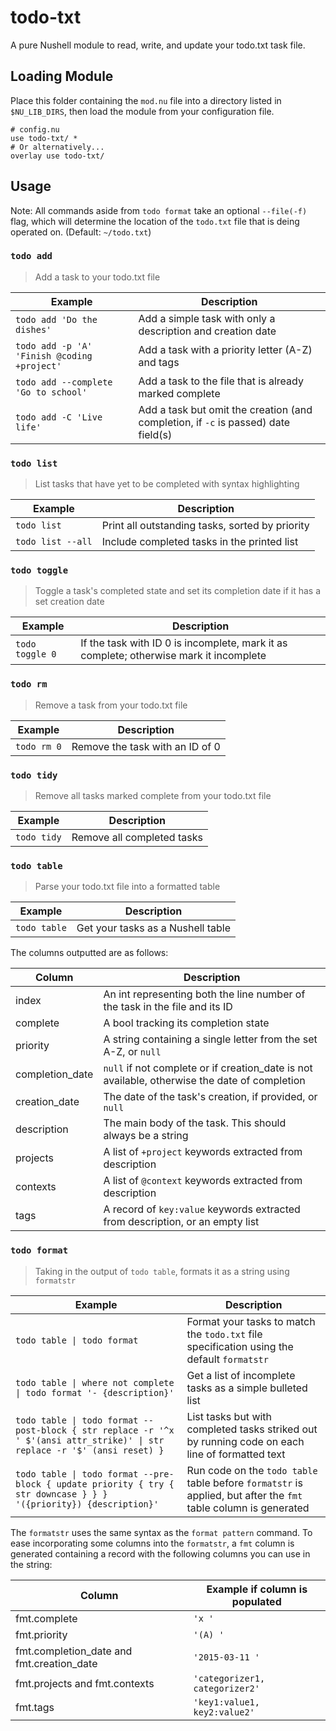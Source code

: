 # todo-txt

A pure Nushell module to read, write, and update your todo.txt task file.

## Loading Module

Place this folder containing the `mod.nu` file into a directory listed in `$NU_LIB_DIRS`, then load the module from your configuration file.

```nushell
# config.nu
use todo-txt/ *
# Or alternatively...
overlay use todo-txt/
```

## Usage

Note: All commands aside from `todo format` take an optional `--file(-f)` flag, which will determine the location of the `todo.txt` file that is deing operated on. (Default: `~/todo.txt`)

### `todo add`

> Add a task to your todo.txt file

| Example | Description |
| ------- | ----------- |
| `todo add 'Do the dishes'` | Add a simple task with only a description and creation date |
| `todo add -p 'A' 'Finish @coding +project'` | Add a task with a priority letter (A-Z) and tags |
| `todo add --complete 'Go to school'` | Add a task to the file that is already marked complete |
| `todo add -C 'Live life'` | Add a task but omit the creation (and completion, if `-c` is passed) date field(s) |

### `todo list`

> List tasks that have yet to be completed with syntax highlighting

| Example | Description |
| ------- | ----------- |
| `todo list` | Print all outstanding tasks, sorted by priority |
| `todo list --all` | Include completed tasks in the printed list |

### `todo toggle`

> Toggle a task's completed state and set its completion date if it has a set creation date

| Example | Description |
| ------- | ----------- |
| `todo toggle 0` | If the task with ID 0 is incomplete, mark it as complete; otherwise mark it incomplete |

### `todo rm`

> Remove a task from your todo.txt file

| Example | Description |
| ------- | ----------- |
| `todo rm 0` | Remove the task with an ID of 0 |

### `todo tidy`

> Remove all tasks marked complete from your todo.txt file

| Example | Description |
| ------- | ----------- |
| `todo tidy` | Remove all completed tasks |

### `todo table`

> Parse your todo.txt file into a formatted table

| Example | Description |
| ------- | ----------- |
| `todo table` | Get your tasks as a Nushell table |

The columns outputted are as follows:

| Column | Description |
| ------ | ----------- |
| index | An int representing both the line number of the task in the file and its ID |
| complete | A bool tracking its completion state |
| priority | A string containing a single letter from the set A-Z, or `null` |
| completion_date | `null` if not complete or if creation_date is not available, otherwise the date of completion |
| creation_date | The date of the task's creation, if provided, or `null` |
| description | The main body of the task. This should always be a string |
| projects | A list of `+project` keywords extracted from description |
| contexts | A list of `@context` keywords extracted from description |
| tags | A record of `key:value` keywords extracted from description, or an empty list |

### `todo format`

> Taking in the output of `todo table`, formats it as a string using `formatstr`

| Example | Description |
| ------- | ----------- |
| `todo table \| todo format` | Format your tasks to match the `todo.txt` file specification using the default `formatstr` |
| `todo table \| where not complete \| todo format '- {description}'` | Get a list of incomplete tasks as a simple bulleted list |
| `todo table \| todo format --post-block { str replace -r '^x ' $'(ansi attr_strike)' \| str replace -r '$' (ansi reset) }` | List tasks but with completed tasks striked out by running code on each line of formatted text |
| `todo table \| todo format --pre-block { update priority { try { str downcase } } } '({priority}) {description}'` | Run code on the `todo table` table before `formatstr` is applied, but after the `fmt` table column is generated |

The `formatstr` uses the same syntax as the `format pattern` command. To ease incorporating some columns into the `formatstr`, a `fmt` column is generated containing a record with the following columns you can use in the string:

| Column | Example if column is populated |
| ------ | ----------- |
| fmt.complete | `'x '` |
| fmt.priority | `'(A) '` |
| fmt.completion_date and fmt.creation_date | `'2015-03-11 '` |
| fmt.projects and fmt.contexts | `'categorizer1, categorizer2'`
| fmt.tags | `'key1:value1, key2:value2'`
